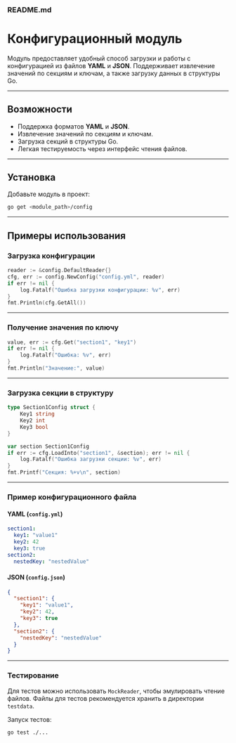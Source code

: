 ### README.md

# Конфигурационный модуль

Модуль предоставляет удобный способ загрузки и работы с конфигурацией из файлов **YAML** и **JSON**. Поддерживает извлечение значений по секциям и ключам, а также загрузку данных в структуры Go.

---

## Возможности

- Поддержка форматов **YAML** и **JSON**.
- Извлечение значений по секциям и ключам.
- Загрузка секций в структуры Go.
- Легкая тестируемость через интерфейс чтения файлов.

---

## Установка

Добавьте модуль в проект:

```bash
go get <module_path>/config
```

---

## Примеры использования

### Загрузка конфигурации

```go
reader := &config.DefaultReader{}
cfg, err := config.NewConfig("config.yml", reader)
if err != nil {
	log.Fatalf("Ошибка загрузки конфигурации: %v", err)
}
fmt.Println(cfg.GetAll())
```

---

### Получение значения по ключу

```go
value, err := cfg.Get("section1", "key1")
if err != nil {
	log.Fatalf("Ошибка: %v", err)
}
fmt.Println("Значение:", value)
```

---

### Загрузка секции в структуру

```go
type Section1Config struct {
	Key1 string
	Key2 int
	Key3 bool
}

var section Section1Config
if err := cfg.LoadInto("section1", &section); err != nil {
	log.Fatalf("Ошибка загрузки секции: %v", err)
}
fmt.Printf("Секция: %+v\n", section)
```

---

### Пример конфигурационного файла

#### YAML (`config.yml`)

```yaml
section1:
  key1: "value1"
  key2: 42
  key3: true
section2:
  nestedKey: "nestedValue"
```

#### JSON (`config.json`)

```json
{
  "section1": {
    "key1": "value1",
    "key2": 42,
    "key3": true
  },
  "section2": {
    "nestedKey": "nestedValue"
  }
}
```

---

### Тестирование

Для тестов можно использовать `MockReader`, чтобы эмулировать чтение файлов. Файлы для тестов рекомендуется хранить в директории `testdata`.

Запуск тестов:

```bash
go test ./...
```